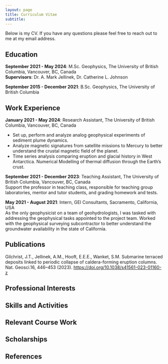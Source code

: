 ```yaml
---
layout: page
title: Curriculum Vitae
subtitle: 
---
```


Below is my CV. If you have any questions please feel free to reach out to me at my email address.

## Education
**September 2021 - May 2024**: M.Sc. Geophysics, The University of British Columbia, Vancouver, BC, Canada<br>
**Supervisors**: Dr. A. Mark Jellinek, Dr. Catherine L. Johnson

**September 2015 - December 2021**: B.Sc. Geophysics, The University of British Columbia
## Work Experience
**January 2021 - May 2024**: Research Assistant, The University of British Columbia, Vancouver, BC, Canada<br>
* Set up, perform and analyze analog geophysical experiments of sediment plume dynamics.
* Analyze magnetic signatures from satellite missions to Mercury to better understand the crustal magnetic field of the planet.
* Time series analysis comparing eruption and glacial history in West Antarctica. Numerical Modelling of thermal diffusion through the Earth’s crust.

**September 2021 - December 2023**: Teaching Assistant, The University of British Columbia, Vancouver, BC, Canada<br>
Support the professor in teaching class, responsible for teaching group laboratories, mentor and tutor students, and grading homework and tests.

**May 2021 - August 2021**: Intern, GEI Consultants, Sacramento, California, USA<br>
As the only geophysicist on a team of geohydrologists, I was tasked with addressing the
geophysical tasks appointed to the project team. Worked with the geophysical surveying
subcontractor to better understand the groundwater availability in the state of California.

## Publications
Gilchrist, J.T., Jellinek, A.M., Hooft, E.E.E., Wanket, S.M. Submarine terraced deposits linked to periodic collapse of caldera-forming eruption columns. Nat. Geosci.16, 446–453 (2023). https://doi.org/10.1038/s41561-023-01160-z

## Professional Interests

## Skills and Activities

## Relevant Course Work

## Scholarships

## References

